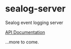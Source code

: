 # sealog-server
Sealog event logging server

[API Documentation](<http://162.243.201.175:8000/documentation>)

...more to come.
